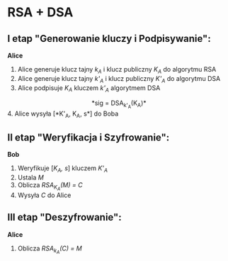 # RSA + DSA


## I etap "Generowanie kluczy i Podpisywanie":
**Alice**
1. Alice generuje klucz tajny *k<sub>A</sub>* i klucz publiczny *K<sub>A<sub>* do algorytmu RSA
2. Alice generuje klucz tajny *k'<sub>A</sub>* i klucz publiczny *K'<sub>A<sub>* do algorytmu DSA
3. Alice podpisuje *K<sub>A<sub>* kluczem *k'<sub>A</sub>* algorytmem DSA<br>
<div align ="center">*sig = DSA<sub>k'<sub>A</sub></sub>(K<sub>A</sub>)*</div>
4. Alice wysyła [*K'<sub>A</sub>, K<sub>A</sub>, s*] do Boba

## II etap "Weryfikacja i Szyfrowanie":
**Bob**
1. Weryfikuje [*K<sub>A</sub>, s*] kluczem *K'<sub>A</sub>*
2. Ustala *M*
3. Oblicza *RSA<sub>K<sub>A</sub></sub>(M) = C*
4. Wysyła *C* do Alice

## III etap "Deszyfrowanie":
**Alice**
1. Oblicza *RSA<sub>k<sub>A</sub></sub>(C) = M*
